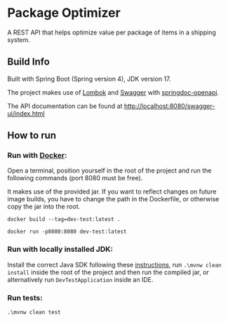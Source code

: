 # Package Optimizer

A REST API that helps optimize value per package of items in a shipping system.

## Build Info

Built with Spring Boot (Spring version 4), JDK version 17. 

The project makes use of [Lombok](https://projectlombok.org/) and [Swagger](https://swagger.io/) with [springdoc-openapi](https://springdoc.org/).

The API documentation can be found at [http://localhost:8080/swagger-ui/index.html](http://localhost:8080/swagger-ui/index.html)

## How to run

### Run with [Docker](https://www.docker.com/):

Open a terminal, position yourself in the root of the project and run the following commands (port 8080 must be free). 

It makes use of the provided jar. If you want to reflect changes on future image builds, you have to change the path in the Dockerfile, or otherwise copy the jar into the root.

`docker build --tag=dev-test:latest .`

`docker run -p8080:8080 dev-test:latest`

### Run with locally installed JDK:

Install the correct Java SDK following these [instructions](https://docs.oracle.com/en/java/javase/17/install/installation-guide.pdf), run `.\mvnw clean install` inside the root of the project and then run the compiled jar, or alternatively run `DevTestApplication` inside an IDE. 

### Run tests:
`.\mvnw clean test`
